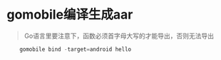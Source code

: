 # gomobile编译生成aar

>Go语言里要注意下，函数必须首字母大写的才能导出，否则无法导出

```go
	gomobile bind -target=android hello
```

